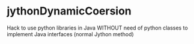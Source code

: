 jythonDynamicCoersion
=====================

Hack to use python libraries in Java WITHOUT need of python classes to implement Java interfaces (normal Jython method)

